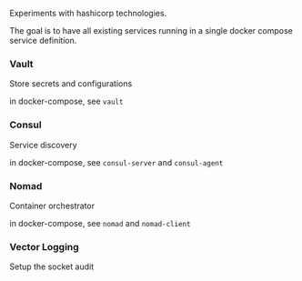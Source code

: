 Experiments with hashicorp technologies.

The goal is to have all existing services running in a single docker compose service definition.

### Vault

Store secrets and configurations

in docker-compose, see `vault`

### Consul 

Service discovery

in docker-compose, see `consul-server` and `consul-agent`

### Nomad

Container orchestrator

in docker-compose, see `nomad` and `nomad-client`

### Vector Logging

Setup the socket audit 